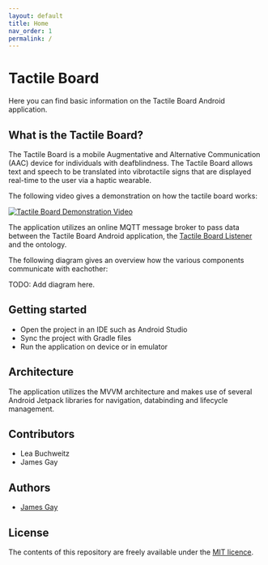 ```yaml
---
layout: default
title: Home
nav_order: 1
permalink: /
---
```


# Tactile Board
Here you can find basic information on the Tactile Board Android application.

## What is the Tactile Board?
The Tactile Board is a mobile Augmentative and Alternative Communication (AAC) device for individuals with deafblindness. The Tactile Board allows text and speech to be translated into vibrotactile signs that are displayed real-time to the user via a haptic wearable.

The following video gives a demonstration on how the tactile board works:

[![Tactile Board Demonstration Video](http://img.youtube.com/vi/36bj-6xvPmU/0.jpg)](http://www.youtube.com/watch?v=36bj-6xvPmU)

The application utilizes an online MQTT message broker to pass data between the Tactile Board Android application, the [Tactile Board Listener](https://suitceyes-project-code.github.io/Tactile-Board-Listener/) and the ontology. 

The following diagram gives an overview how the various components communicate with eachother:

TODO: Add diagram here.

## Getting started
* Open the project in an IDE such as Android Studio
* Sync the project with Gradle files
* Run the application on device or in emulator

## Architecture
The application utilizes the MVVM architecture and makes use of several Android Jetpack libraries for navigation, databinding and lifecycle management.

## Contributors
* Lea Buchweitz
* James Gay

## Authors
* [James Gay](james.gay@hs-offenburg.de)

## License
The contents of this repository are freely available under the [MIT licence]().